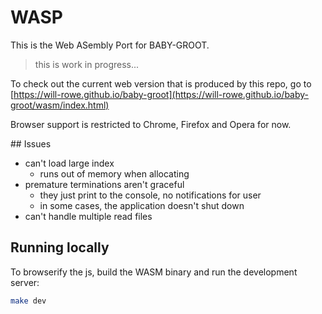 # WASP

This is the Web ASembly Port for BABY-GROOT.

> this is work in progress...

To check out the current web version that is produced by this repo, go to [https://will-rowe.github.io/baby-groot](https://will-rowe.github.io/baby-groot/wasm/index.html)

Browser support is restricted to Chrome, Firefox and Opera for now.

## Issues

* can't load large index
  * runs out of memory when allocating
* premature terminations aren't graceful
  * they just print to the console, no notifications for user
  * in some cases, the application doesn't shut down
* can't handle multiple read files


## Running locally

To browserify the js, build the WASM binary and run the development server:

``` bash
make dev
```
